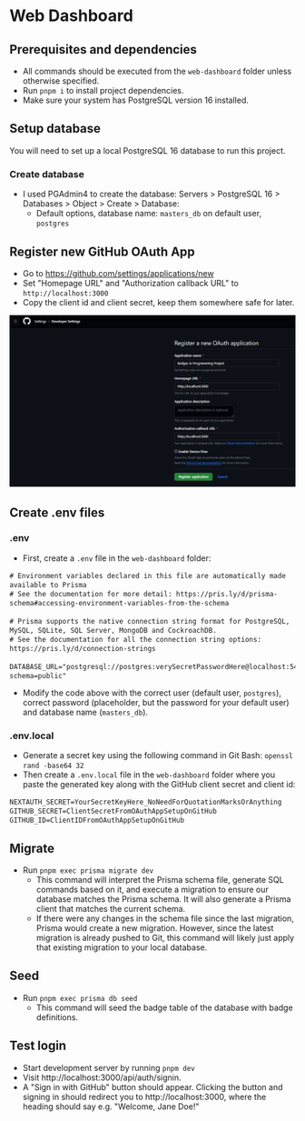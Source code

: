 # Web Dashboard
## Prerequisites and dependencies
- All commands should be executed from the `web-dashboard` folder unless otherwise specified.
- Run `pnpm i` to install project dependencies.
- Make sure your system has PostgreSQL version 16 installed.
  
## Setup database
You will need to set up a local PostgreSQL 16 database to run this project.

### Create database
- I used PGAdmin4 to create the database: Servers > PostgreSQL 16 > Databases > Object > Create > Database:
	- Default options, database name: `masters_db` on default user, `postgres`

## Register new GitHub OAuth App
- Go to https://github.com/settings/applications/new
- Set "Homepage URL" and "Authorization callback URL" to `http://localhost:3000`
- Copy the client id and client secret, keep them somewhere safe for later.

![](img/github_reg_oauth.png)

## Create .env files
### .env
- First, create a `.env` file in the `web-dashboard` folder:
```
# Environment variables declared in this file are automatically made available to Prisma
# See the documentation for more detail: https://pris.ly/d/prisma-schema#accessing-environment-variables-from-the-schema

# Prisma supports the native connection string format for PostgreSQL, MySQL, SQLite, SQL Server, MongoDB and CockroachDB.
# See the documentation for all the connection string options: https://pris.ly/d/connection-strings

DATABASE_URL="postgresql://postgres:verySecretPasswordHere@localhost:5432/masters_db?schema=public"
```
- Modify the code above with the correct user (default user, `postgres`), correct password (placeholder, but the password for your default user) and database name (`masters_db`).

### .env.local
- Generate a secret key using the following command in Git Bash: `openssl rand -base64 32`
- Then create a `.env.local` file in the `web-dashboard` folder where you paste the generated key along with the GitHub client secret and client id:
```
NEXTAUTH_SECRET=YourSecretKeyHere_NoNeedForQuotationMarksOrAnything
GITHUB_SECRET=ClientSecretFromOAuthAppSetupOnGitHub
GITHUB_ID=ClientIDFromOAuthAppSetupOnGitHub
```

## Migrate
- Run `pnpm exec prisma migrate dev`
	- This command will interpret the Prisma schema file, generate SQL commands based on it, and execute a migration to ensure our database matches the Prisma schema. It will also generate a Prisma client that matches the current schema.
	- If there were any changes in the schema file since the last migration, Prisma would create a new migration. However, since the latest migration is already pushed to Git, this command will likely just apply that existing migration to your local database.

## Seed
- Run `pnpm exec prisma db seed`
  - This command will seed the badge table of the database with badge definitions.

## Test login
- Start development server by running `pnpm dev`
- Visit http://localhost:3000/api/auth/signin. 
- A "Sign in with GitHub" button should appear. Clicking the button and signing in should redirect you to http://localhost:3000, where the heading should say e.g. "Welcome, Jane Doe!"

